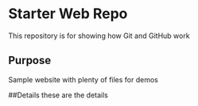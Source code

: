 # Starter Web Repo

This repository is for showing how Git and GitHub work

## Purpose

Sample website with plenty of files for demos

##Details
 these are the details
